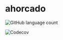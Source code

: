 # ahorcado

![GitHub language count](https://img.shields.io/github/languages/count/damianciancio/ahorcado)

![Codecov](https://img.shields.io/codecov/c/github/damianciancio/ahorcado)
